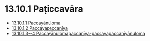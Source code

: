 

# 13.10.1 Paṭiccavāra

* [13.10.1.1 Paccayānuloma](13.10.1/13.10.1.1.md)
* [13.10.1.2 Paccayapaccanīya](13.10.1/13.10.1.2.md)
* [13.10.1.3--4 Paccayānulomapaccanīya-paccayapaccanīyānuloma](13.10.1/13.10.1.3--4.md)




